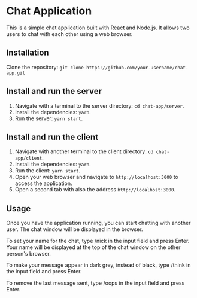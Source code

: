 # Chat Application
This is a simple chat application built with React and Node.js. It allows two users to chat with each other using a web browser.

## Installation
Clone the repository: `git clone https://github.com/your-username/chat-app.git`

## Install and run the server
1. Navigate with a terminal to the server directory: `cd chat-app/server`.
2. Install the dependencies: `yarn`.
3. Run the server: `yarn start`.

## Install and run the client
1. Navigate with another terminal to the client directory: `cd chat-app/client`.
2. Install the dependencies: `yarn`.
3. Run the client: `yarn start`.
4. Open your web browser and navigate to `http://localhost:3000` to access the application.
5. Open a second tab with also the address `http://localhost:3000`.

## Usage
Once you have the application running, you can start chatting with another user. The chat window will be displayed in the browser.

To set your name for the chat, type /nick <name> in the input field and press Enter. Your name will be displayed at the top of the chat window on the other person's browser.

To make your message appear in dark grey, instead of black, type /think <message> in the input field and press Enter.

To remove the last message sent, type /oops in the input field and press Enter.